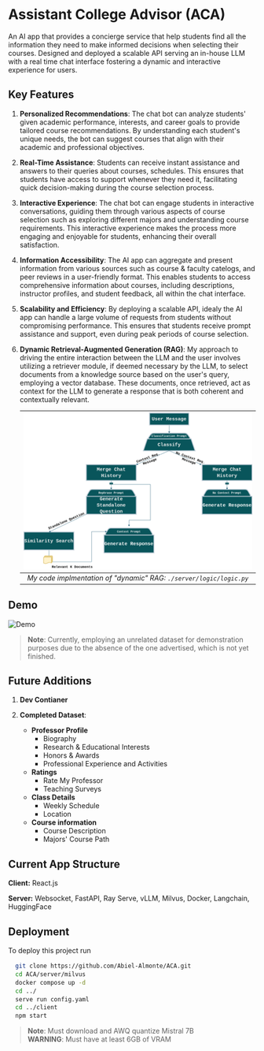 
# Assistant College Advisor (ACA)

An AI app that provides a concierge service that help students find all the information they need to make informed decisions when selecting their courses.
Designed and deployed a scalable API serving an in-house LLM with a real time chat interface fostering a dynamic and interactive experience for users.

## Key Features
1. **Personalized Recommendations**: The chat bot can analyze students' given academic performance, interests, and career goals to provide tailored course recommendations. By understanding each student's unique needs, the bot can suggest courses that align with their academic and professional objectives.

2. **Real-Time Assistance**: Students can receive instant assistance and answers to their queries about courses, schedules. This ensures that students have access to support whenever they need it, facilitating quick decision-making during the course selection process.

3. **Interactive Experience**: The chat bot can engage students in interactive conversations, guiding them through various aspects of course selection such as exploring different majors and understanding course requirements. This interactive experience makes the process more engaging and enjoyable for students, enhancing their overall satisfaction.

4. **Information Accessibility**: The AI app can aggregate and present information from various sources such as course & faculty catelogs, and peer reviews in a user-friendly format. This enables students to access comprehensive information about courses, including descriptions, instructor profiles, and student feedback, all within the chat interface.

5. **Scalability and Efficiency**: By deploying a scalable API, idealy the AI app can handle a large volume of requests from students without compromising performance. This ensures that students receive prompt assistance and support, even during peak periods of course selection.

6. **Dynamic Retrieval-Augmented Generation (RAG)**: My approach to driving the entire interaction between the LLM and the user involves utilizing a retriever module, if deemed necessary by the LLM, to select documents from a knowledge source based on the user's query, employing a vector database. These documents, once retrieved, act as context for the LLM to generate a response that is both coherent and contextually relevant.

    |![Dynamic RAG](./media/logic_workflow.png "Implmented in logic.py")|
    |:--:|
    |*My code implmentation of "dynamic" RAG: ```./server/logic/logic.py```*|

## Demo
![Demo](./media/Fullstack_Update2.gif)

>**Note**:
>Currently, employing an unrelated dataset for demonstration purposes due to the absence of the one advertised, which is not yet finished.

## Future Additions
1. **Dev Contianer**

3. **Completed Dataset**:
    - **Professor Profile**
        - Biography
        - Research & Educational Interests
        - Honors & Awards
        - Professional Experience and Activities
    - **Ratings**
        - Rate My Professor
        - Teaching Surveys
    - **Class Details**
        - Weekly Schedule
        - Location
    - **Course information**
        - Course Description 
        - Majors' Course Path

## Current App Structure

**Client:** React.js

**Server:** Websocket, FastAPI, Ray Serve, vLLM, Milvus, Docker, Langchain, HuggingFace


## Deployment

To deploy this project run

```bash
  git clone https://github.com/Abiel-Almonte/ACA.git
  cd ACA/server/milvus
  docker compose up -d
  cd ../
  serve run config.yaml
  cd ../client
  npm start
```
>**Note**: 
>Must download and AWQ quantize Mistral 7B \
>**WARNING**:
>Must have at least 6GB of VRAM
